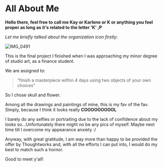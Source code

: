 # All About Me

**Hello there, feel free to call me Kay or Karlene or K or anything you feel proper as long as it's related to the letter 'K' ;P**

_Let me briefly talked about the organization icon firstly:_


![IMG_0491](https://user-images.githubusercontent.com/81475996/155293574-8561548c-4edf-448a-8f5c-285f25532918.jpg)


This is the final project I finished when I was approaching my minor degree of studio art, as a finance student.

We are assigned to:
> "finish a masterpiece within 4 days using two objects of your own choices"

So I chose skull and flower. 

Among all the drawings and paintings of mine, this is my fav of the fav. Simply, because I think it looks really **COOOOOOOOOL**

I barely do any selfies or portraiting due to the lack of confidence about my looks so...Unfortunately there might no be any pics of myself. Maybe next time till I overcome my appearance anxiety :/

Anyway, with great gratitude, I am way more than happy to be provided the offer by Thoughtworks and, with all the efforts I can put into, I would do my best to match such a hornor.

Good to meet y'all!

